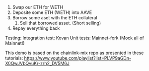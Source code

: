 1. Swap our ETH for WETH
2. Deposite some ETH (WETH) into AAVE
3. Borrow some aset with the ETH collateral
    1. Sell that borrowed asset. (Short selling)
4. Repay everything back

Testing:
Integration test: Kovan
Unit tests: Mainnet-fork (Mock all of Mainnet!)

This demo is based on the chainlink-mix repo as presented in these tutorials: https://www.youtube.com/playlist?list=PLVP9aGDn-X0QwJVbQvuKr-zrh2_DV5M6J
